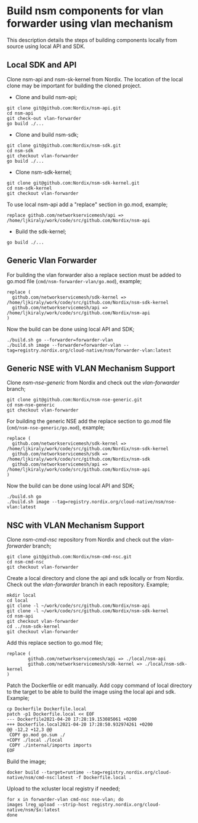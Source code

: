 # Build nsm components for vlan forwarder using vlan mechanism

This description details the steps of building components locally from source using local API and SDK.

## Local SDK and API

Clone nsm-api and nsm-sk-kernel from Nordix. The location of the local clone may be important for building the cloned project.

- Clone and build nsm-api;
```
git clone git@github.com:Nordix/nsm-api.git
cd nsm-api
git check-out vlan-forwarder
go build ./...
```
- Clone and build nsm-sdk;
```
git clone git@github.com:Nordix/nsm-sdk.git
cd nsm-sdk
git checkout vlan-forwarder
go build ./...
```
- Clone nsm-sdk-kernel;
```
git clone git@github.com:Nordix/nsm-sdk-kernel.git
cd nsm-sdk-kernel
git checkout vlan-forwarder
```

To use local nsm-api add a "replace" section in go.mod, example;

```
replace github.com/networkservicemesh/api => /home/ljkiraly/work/code/src/github.com/Nordix/nsm-api
```
- Build the sdk-kernel;
```
go build ./...
```

## Generic Vlan Forwarder

For building the vlan forwarder also a replace section must be added to go.mod file (`cmd/nsm-forwarder-vlan/go.mod`), example;

```
replace (
  github.com/networkservicemesh/sdk-kernel => /home/ljkiraly/work/code/src/github.com/Nordix/nsm-sdk-kernel
  github.com/networkservicemesh/api => /home/ljkiraly/work/code/src/github.com/Nordix/nsm-api
)
```

Now the build can be done using local API and SDK;

```
./build.sh go --forwarder=forwarder-vlan
./build.sh image --forwarder=forwarder-vlan --tag=registry.nordix.org/cloud-native/nsm/forwarder-vlan:latest
```

## Generic NSE with VLAN Mechanism Support

Clone *nsm-nse-generic* from Nordix and check out the *vlan-forwarder* branch;

```
git clone git@github.com:Nordix/nsm-nse-generic.git
cd nsm-nse-generic 
git checkout vlan-forwarder
```

For building the generic NSE add the replace section to go.mod file (`cmd/nsm-nse-generic/go.mod`), example;

```
replace (
  github.com/networkservicemesh/sdk-kernel => /home/ljkiraly/work/code/src/github.com/Nordix/nsm-sdk-kernel
  github.com/networkservicemesh/sdk => /home/ljkiraly/work/code/src/github.com/Nordix/nsm-sdk
  github.com/networkservicemesh/api => /home/ljkiraly/work/code/src/github.com/Nordix/nsm-api
)
```

Now the build can be done using local API and SDK;

```
./build.sh go
./build.sh image --tag=registry.nordix.org/cloud-native/nsm/nse-vlan:latest
```

## NSC with VLAN Mechanism Support
Clone *nsm-cmd-nsc* repository from Nordix and check out the *vlan-forwarder* branch;
```
git clone git@github.com:Nordix/nsm-cmd-nsc.git
cd nsm-cmd-nsc
git checkout vlan-forwarder
```
Create a local directory and clone the api and sdk locally or from Nordix. Check out the *vlan-forwarder* branch in each repository. Example;
```
mkdir local
cd local
git clone -l ~/work/code/src/github.com/Nordix/nsm-api
git clone -l ~/work/code/src/github.com/Nordix/nsm-sdk-kernel
cd nsm-api
git checkout vlan-forwarder
cd ../nsm-sdk-kernel
git checkout vlan-forwarder
```

Add this replace section to go.mod file;
```
replace (
        github.com/networkservicemesh/api => ./local/nsm-api
        github.com/networkservicemesh/sdk-kernel => ./local/nsm-sdk-kernel
)
```

Patch the Dockerfile or edit manually. Add copy command of local directory to the target to be able to build the image using the local api and sdk. Example;

```
cp Dockerfile Dockerfile.local
patch -p1 Dockerfile.local << EOF
--- Dockerfile2021-04-20 17:28:19.153085061 +0200
+++ Dockerfile.local2021-04-20 17:28:50.932974261 +0200
@@ -12,2 +12,3 @@
 COPY go.mod go.sum ./
+COPY ./local ./local
 COPY ./internal/imports imports
EOF
```
Build the image;
```
docker build --target=runtime --tag=registry.nordix.org/cloud-native/nsm/cmd-nsc:latest -f Dockerfile.local .
```

Upload to the xcluster local registry if needed;
```
for x in forwarder-vlan cmd-nsc nse-vlan; do
images lreg_upload --strip-host registry.nordix.org/cloud-native/nsm/$x:latest
done
```
